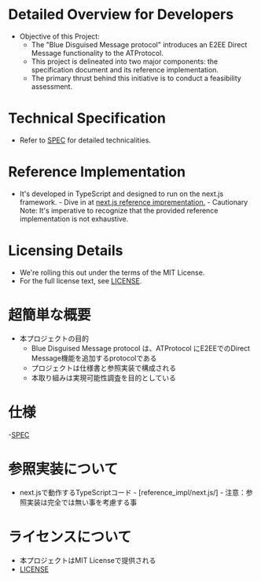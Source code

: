 # Detailed Overview for Developers
- Objective of this Project:
    - The "Blue Disguised Message protocol" introduces an E2EE Direct Message functionality to the ATProtocol.
    - This project is delineated into two major components: the specification document and its reference implementation.
    - The primary thrust behind this initiative is to conduct a feasibility assessment.

# Technical Specification
- Refer to [SPEC](/SPEC.md) for detailed technicalities.

# Reference Implementation
- It's developed in TypeScript and designed to run on the next.js framework.
      - Dive in at [next.js reference imprementation.](/reference_impl/next.js)
      - Cautionary Note: It's imperative to recognize that the provided reference implementation is not exhaustive.

# Licensing Details
- We're rolling this out under the terms of the MIT License.
- For the full license text, see [LICENSE](/LICENSE).

# 超簡単な概要
- 本プロジェクトの目的
    - Blue Disguised Message protocol は、ATProtocol にE2EEでのDirect Message機能を追加するprotocolである
    - プロジェクトは仕様書と参照実装で構成される
    - 本取り組みは実現可能性調査を目的としている
  
# 仕様
-[SPEC](/SPEC.md)

# 参照実装について
- next.jsで動作するTypeScriptコード
      - [reference_impl/next.js/]
      - 注意：参照実装は完全では無い事を考慮する事
# ライセンスについて
- 本プロジェクトはMIT Licenseで提供される
- [LICENSE](/LICENSE)
